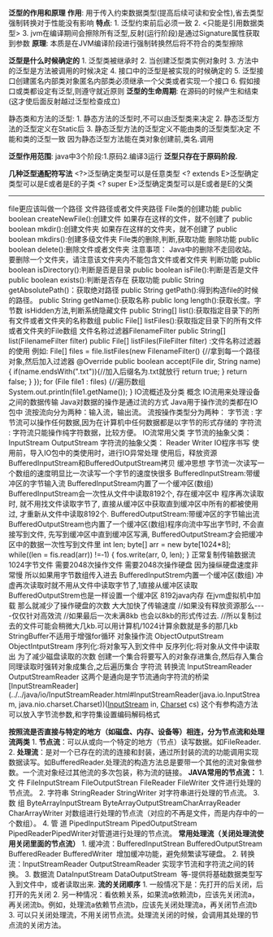 **泛型的作用和原理**
	**作用**:
	用于传入约束数据类型(提高后续可读和安全性),省去类型强制转换对于性能没有影响
	**特点**:
	1. 泛型约束前后必须一致
	2. <只能是引用数据类型>
	3. jvm在编译期间会擦除所有泛型,反射(运行阶段)是通过Signature属性获取到参数
	**原理**:
	本质是在JVM编译阶段进行强制转换然后将不符合的类型擦除

**泛型是什么时候确定的**
	1. 泛型类被继承时
	2. 当创建泛型类实例对象时
	3. 方法中的泛型是方法被调用的时候决定
	4. 接口中的泛型是被实现的时候确定的
	5. 泛型接口创建匿名内部类对象匿名内部类必须继承一个父类或者实现一个接口
	6. 假如接口或类都设定有泛型,则遵守就近原则
**泛型的生命周期**:
	在源码的时候产生和结束(这才使后面反射越过泛型检查成立)

静态类和方法的泛型:
	1. 静态方法的泛型时,不可以由泛型类来决定
	2. 静态泛型方法的泛型定义在Static后
	3. 静态泛型方法的泛型定义不能由类的泛型类型决定
	不能和类的泛型一致
	因为静态泛型方法能在类对象创建前,类名.调用

**泛型作用范围**:
	java中3个阶段:1.原码2.编译3运行
	**泛型只存在于原码阶段.**

**几种泛型通配符写法**
	\<?>泛型确定类型可以是任意类型
	\<? extends E>泛型确定类型可以是E或者是E的子类
	\<? super E>泛型确定类型可以是E或者是E的父类


---
file更应该叫做一个路径
文件路径或者文件夹路径
File类的创建功能
public boolean createNewFile():创建文件 如果存在这样的文件，就不创建了
public boolean mkdir():创建文件夹 如果存在这样的文件夹，就不创建了
public boolean mkdirs():创建多级文件夹
File类的删除,判断,获取功能
删除功能
public boolean delete():删除文件或者文件夹
注意事项：
Java中的删除不走回收站。
要删除一个文件夹，请注意该文件夹内不能包含文件或者文件夹
判断功能
public boolean isDirectory():判断是否是目录
public boolean isFile():判断是否是文件public boolean exists():判断是否存在
获取功能
public String getAbsolutePath()：获取绝对路径
public String getPath():得到构造file的时候的路径。
public String getName():获取名称
public long length():获取长度。字节数
isHidden方法,判断系统隐藏文件
public String[] list():获取指定目录下的所有文件或者文件夹的名称数组
public File[] listFiles():获取指定目录下的所有文件或者文件夹的File数组
文件名称过滤器FilenameFilter
public String[] list(FilenameFilter filter)
public File[] listFiles(FileFilter filter)
:文件名称过滤器的使用
例如:
File[] files = file.listFiles(new FilenameFilter() {//拿到每一个路径对象,然后加入过滤器
@Override
public boolean accept(File dir, String name) {
if(name.endsWith(".txt")){//加入后缀名为.txt就放行
return true;
}
return false;
}
});
for (File file1 : files) {//遍历数组
System.out.println(file1.getName());
}
IO流概述及分类
概念
IO流用来处理设备之间的数据传输
Java对数据的操作是通过流的方式
Java用于操作流的类都在IO包中
流按流向分为两种：输入流，输出流。
流按操作类型分为两种：
字节流 : 字节流可以操作任何数据,因为在计算机中任何数据都是以字节的形式存储的
字符流 : 字符流只能操作纯字符数据，比较方便。
IO流常用父类
字节流的抽象父类：
InputStream
OutputStream
字符流的抽象父类：
Reader
Writer
IO程序书写
使用前，导入IO包中的类使用时，进行IO异常处理
使用后，释放资源
BufferedInputStream和BufferedOutputStream拷贝
缓冲思想
字节流一次读写一个数组的速度明显比一次读写一个字节的速度快很多
BufferedInputStream:带缓冲区的字节输入流
BufferedInputStream内置了一个缓冲区(数组)
BufferedInputStream会一次性从文件中读取8192个, 存在缓冲区中
程序再次读取时, 就不用找文件读取字节了, 直接从缓冲区中获取直到缓冲区中所有的都被使用过, 才重新从文件中读取8192个.
BufferedOutputStream:带缓冲区的字节输出流
BufferedOutputStream也内置了一个缓冲区(数组)程序向流中写出字节时, 不会直接写到文件, 先写到缓冲区中直到缓冲区写满, BufferedOutputStream才会把缓冲区中的数据一次性写到文件里
int len;
byte[] arr = new byte[1024*8];
while((len = fis.read(arr)) !=‐1) {
fos.write(arr, 0, len);
}
正常复制传输数据流
1024字节文件
需要2048次操作文件
需要2048次操作硬盘
因为操纵硬盘速度非常慢
所以如果用字节数组传入进去
BufferedInputStrem内置一个缓冲区(数组)
冲虚再次读取时就不用从文件中读取字节了,1直接从缓冲区读取
BufferedOutputStrem也是一样设置一个缓冲区
8192java内存 在jvm虚拟机中加载
那么就减少了操作硬盘的次数
大大加快了传输速度
//如果没有释放资源那么----仅仅针对高效流
//如果最后一次未满8kb 也会以8kb的形式传过去.
//所以复制过去的文件可能会稍微大几kb.可以用计算机/1024计算余数就是多的那几kb
StringBuffer不适用于增强for循环
对象操作流
ObjectOutputStream
ObjectIntputStream
序列化:将对象写入到文件中
反序列化:将对象从文件中读取出
为了减少磁盘读取的次数
创建一个集合将要写入的对象存进集合,然后存入集合
同理读取时强转对象成集合,之后遍历集合
字符流
转换流
InputStreamReader
OutputStreamReader
这两个是通向是字节流通向字符流的桥梁
[InputStreamReader](../../java/io/InputStreamReader.html#InputStreamReader(java.io.InputStream, java.nio.charset.Charset))([InputStream](../../java/io/InputStream.html) in, [Charset](../../java/nio/charset/Charset.html) cs)
这个有参构造方法可以放入字节流参数,和字符集设置编码解码格式

**按照流是否直接与特定的地方（如磁盘、内存、设备等）相连，分为节点流和处理流两类**
	1. **节点流**：可以从或向一个特定的地方（节点）读写数据。如FileReader.
	2. **处理流**：是对一个已存在的流的连接和封装，通过所封装的流的功能调用实现数据读写。如BufferedReader.处理流的构造方法总是要带一个其他的流对象做参数。一个流对象经过其他流的多次包装，称为流的链接。
	**JAVA常用的节点流：**
		1. 文 件 FileInputStream FileOutputStrean FileReader FileWriter 文件进行处理的节点流。
		2. 字符串 StringReader StringWriter 对字符串进行处理的节点流。
		3. 数 组 ByteArrayInputStream ByteArrayOutputStreamCharArrayReader CharArrayWriter 对数组进行处理的节点流（对应的不再是文件，而是内存中的一个数组）。
		4. 管 道 PipedInputStream PipedOutputStream PipedReaderPipedWriter对管道进行处理的节点流。
	**常用处理流（关闭处理流使用关闭里面的节点流）**
		1. 缓冲流：BufferedInputStrean BufferedOutputStream BufferedReader BufferedWriter  增加缓冲功能，避免频繁读写硬盘。
		2. 转换流：InputStreamReader OutputStreamReader 实现字节流和字符流之间的转换。
		3. 数据流 DataInputStream DataOutputStream  等-提供将基础数据类型写入到文件中，或者读取出来.
**流的关闭顺序**
	1. 一般情况下是：先打开的后关闭，后打开的先关闭
	2. 另一种情况：看依赖关系，如果流a依赖流b，应该先关闭流a，再关闭流b。例如，处理流a依赖节点流b，应该先关闭处理流a，再关闭节点流b
	3. 可以只关闭处理流，不用关闭节点流。处理流关闭的时候，会调用其处理的节点流的关闭方法。







